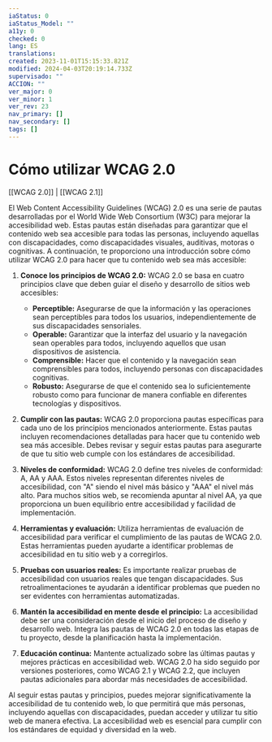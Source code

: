 ```yaml
---
iaStatus: 0
iaStatus_Model: ""
a11y: 0
checked: 0
lang: ES
translations: 
created: 2023-11-01T15:15:33.821Z
modified: 2024-04-03T20:19:14.733Z
supervisado: ""
ACCION: ""
ver_major: 0
ver_minor: 1
ver_rev: 23
nav_primary: []
nav_secondary: []
tags: []
---
```

# Cómo utilizar WCAG 2.0

[[WCAG 2.0]] | [[WCAG 2.1]]

El Web Content Accessibility Guidelines (WCAG) 2.0 es una serie de pautas desarrolladas por el World Wide Web Consortium (W3C) para mejorar la accesibilidad web. Estas pautas están diseñadas para garantizar que el contenido web sea accesible para todas las personas, incluyendo aquellas con discapacidades, como discapacidades visuales, auditivas, motoras o cognitivas. A continuación, te proporciono una introducción sobre cómo utilizar WCAG 2.0 para hacer que tu contenido web sea más accesible:

1. **Conoce los principios de WCAG 2.0:** WCAG 2.0 se basa en cuatro principios clave que deben guiar el diseño y desarrollo de sitios web accesibles:
    
    - **Perceptible:** Asegurarse de que la información y las operaciones sean perceptibles para todos los usuarios, independientemente de sus discapacidades sensoriales.
    - **Operable:** Garantizar que la interfaz del usuario y la navegación sean operables para todos, incluyendo aquellos que usan dispositivos de asistencia.
    - **Comprensible:** Hacer que el contenido y la navegación sean comprensibles para todos, incluyendo personas con discapacidades cognitivas.
    - **Robusto:** Asegurarse de que el contenido sea lo suficientemente robusto como para funcionar de manera confiable en diferentes tecnologías y dispositivos.
2. **Cumplir con las pautas:** WCAG 2.0 proporciona pautas específicas para cada uno de los principios mencionados anteriormente. Estas pautas incluyen recomendaciones detalladas para hacer que tu contenido web sea más accesible. Debes revisar y seguir estas pautas para asegurarte de que tu sitio web cumple con los estándares de accesibilidad.
    
3. **Niveles de conformidad:** WCAG 2.0 define tres niveles de conformidad: A, AA y AAA. Estos niveles representan diferentes niveles de accesibilidad, con "A" siendo el nivel más básico y "AAA" el nivel más alto. Para muchos sitios web, se recomienda apuntar al nivel AA, ya que proporciona un buen equilibrio entre accesibilidad y facilidad de implementación.
    
4. **Herramientas y evaluación:** Utiliza herramientas de evaluación de accesibilidad para verificar el cumplimiento de las pautas de WCAG 2.0. Estas herramientas pueden ayudarte a identificar problemas de accesibilidad en tu sitio web y a corregirlos.
    
5. **Pruebas con usuarios reales:** Es importante realizar pruebas de accesibilidad con usuarios reales que tengan discapacidades. Sus retroalimentaciones te ayudarán a identificar problemas que pueden no ser evidentes con herramientas automatizadas.
    
6. **Mantén la accesibilidad en mente desde el principio:** La accesibilidad debe ser una consideración desde el inicio del proceso de diseño y desarrollo web. Integra las pautas de WCAG 2.0 en todas las etapas de tu proyecto, desde la planificación hasta la implementación.
    
7. **Educación continua:** Mantente actualizado sobre las últimas pautas y mejores prácticas en accesibilidad web. WCAG 2.0 ha sido seguido por versiones posteriores, como WCAG 2.1 y WCAG 2.2, que incluyen pautas adicionales para abordar más necesidades de accesibilidad.
    

Al seguir estas pautas y principios, puedes mejorar significativamente la accesibilidad de tu contenido web, lo que permitirá que más personas, incluyendo aquellas con discapacidades, puedan acceder y utilizar tu sitio web de manera efectiva. La accesibilidad web es esencial para cumplir con los estándares de equidad y diversidad en la web.